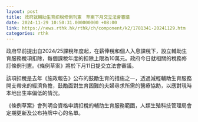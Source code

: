 ```yaml
---
layout: post
title: 政府就輔助生育扣稅修例刊憲　草案下月交立法會審議
date: 2024-11-29 10:50:31.000000000 +08:00
link: https://news.rthk.hk/rthk/ch/component/k2/1781341-20241129.htm
categories: rthk
---
```


政府早前提出自2024/25課稅年度起，在薪俸稅和個人入息課稅下，設立輔助生育服務稅項扣除，每個課稅年度的扣除上限為10萬元。政府今日就相關的稅務修訂條例刊憲。《條例草案》將於下月11日提交立法會審議。

該項扣稅是去年《施政報告》公布的鼓勵生育的措施之一，透過減輕輔助生育服務開支帶來的經濟負擔，鼓勵面對生育困難的夫婦尋求所需的醫療協助，以應對現時本地出生率偏低的情況。
 
《條例草案》會列明合資格申請扣稅的輔助生育服務範圍，人類生殖科技管理局會定期更新及公布持牌中心的名單。
